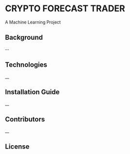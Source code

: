 # CRYPTO FORECAST TRADER

A Machine Learning Project

## Background
--




## Technologies
__



## Installation Guide
__



## Contributors
__


## License

